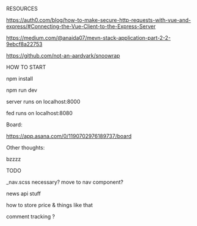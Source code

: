 RESOURCES

https://auth0.com/blog/how-to-make-secure-http-requests-with-vue-and-express/#Connecting-the-Vue-Client-to-the-Express-Server

https://medium.com/@anaida07/mevn-stack-application-part-2-2-9ebcf8a22753

https://github.com/not-an-aardvark/snoowrap

HOW TO START

npm install

npm run dev

server runs on localhost:8000

fed runs on localhost:8080

Board:

https://app.asana.com/0/1190702976189737/board

Other thoughts:

bzzzz

TODO 

_nav.scss necessary? move to nav component?

news api stuff

how to store price & things like that

comment tracking ?





